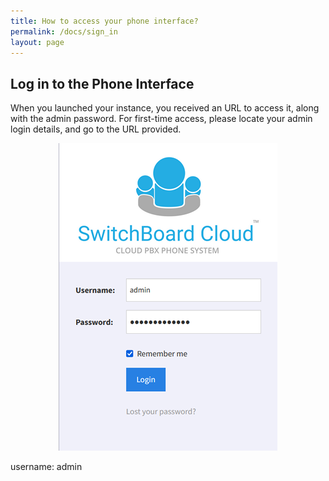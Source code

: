 ```yaml
---
title: How to access your phone interface?
permalink: /docs/sign_in
layout: page
---
```


## Log in to the Phone Interface


When you launched your instance, you received an URL to access it, along with the admin password. For first-time access, please locate your admin login details, and go to the URL provided.


<p align="center">
  <img src="./../images/sign_in.png" />
</p>


username: admin
